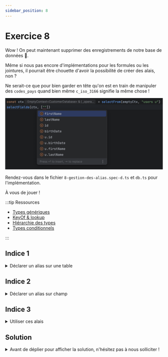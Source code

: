```yaml
---
sidebar_position: 8
---
```


# Exercice 8

Wow ! On peut maintenant supprimer des enregistrements de notre base de données 🎉.

Même si nous pas encore d'implémentations pour les formules ou les jointures, il pourrait être chouette d'avoir la possibilité de créer des alais, non ?

Ne serait-ce que pour bien garder en tête qu'on est en train de manipuler des `codes_pays` quand bien même `c_iso_3166` signifie la même chose !

![aliases autocomplete](img/aliases_autocomplete.png)

Rendez-vous dans le fichier `8-gestion-des-alias.spec-d.ts` et `db.ts` pour l'implémentation.

À vous de jouer !

:::tip Ressources

- [Types génériques](../typescript/generic.md)
- [KeyOf & lookup](../typescript/keyof-lookup.md)
- [Hiérarchie des types](../typescript/type-hierarchy.md)
- [Types conditionnels](../typescript/conditional-types.md)

:::

## Indice 1

<details>
  <summary>Déclarer un alias sur une table</summary>
  
  Comment déclarer un alias (ou pas !) ? En effet la subtilité ici est que dans la déclaration de seléction d'une table on pourra avoir soit `le_nom_de_la_table` ou bien `le_nom_de_la_table son_alias`.

  Avant de savoir comment nous utiliserons cet alias ensuite nous pouvons déjà tenter d'expliquer à Typescript que les deux formes peuvent être employées.
  
</details>

## Indice 2

<details>
  <summary>Déclarer un alias sur champ</summary>
  
  C'est un peu le même cas que pour une table, il faut seulement prendre en compte la syntaxe ` as ` (qui sépare le nom du champs et son alias) en compte.
  
</details>

## Indice 3

<details>
  <summary>Utiliser ces alais</summary>
  
  // TODO  
</details>

## Solution

<details>
  <summary>Avant de déplier pour afficher la solution, n'hésitez pas à nous solliciter ! </summary>

Alias sur les tables :

```ts
type AliasedTabled<TB> = `${TB & string} ${string}`;
//                              ^? la table  ^? son alias
type TableOrAlias<TB> = TB | AliasedTabled<TB>;

type AnyTable<Ctx extends AnyEmptyContext> = TableOrAlias<keyof Ctx["$db"]>;

export const selectFrom = <
  Ctx extends AnyEmptyContext,
  TB extends AnyTable<Ctx>
>(
  ctx: Ctx,
  tableName: TB
) => ({
  ...ctx,
  _operation: "select" as const,
  _table: tableName,
});
```

Alias sur les champs

```ts
type AnyDB = Record<string, Record<string, any>>

type AliasableField<DB extends AnyDB, TB extends keyof DB> =
  | keyof DB[TB]
  | `${keyof DB[TB] & string} as ${string}`;

export type ExplicitableField<
  DB extends AnyDB,
  TB extends keyof DB
> = TB extends `${infer Table} ${infer Alias}`
  ? AliasableField<DB, Table> | `${Alias}.${AliasableField<DB, Table> & string}`
  : //                               ^? l'alias de la table
    | AliasableField<DB, TB>
    | `${TB & string}.${AliasableField<DB, TB> & string}`;

export const selectFields = <Ctx extends AnySelectableContext>(
  ctx: Ctx,
  fieldNames: ExplicitableField<Ctx["$db"], Ctx["_table"]>[]
) => ({
  ...ctx,
  _fields: fieldNames,
});
```

</details>
